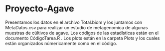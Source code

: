 # Proyecto-Agave
Presentamos los datos en el archivo Total.biom y los juntamos con MetaDatos.csv para realizar un estudio de metagenomica de algunas muestras de cúltivos de agave. 
Los códigos de las estadísticas están en el documento CódigoTarea.R .
Los plots están en la carpeta Plots y los cuales están organizados númericamente como en el código.
